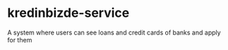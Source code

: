 # kredinbizde-service
A system where users can see loans and credit cards of banks and apply for them
